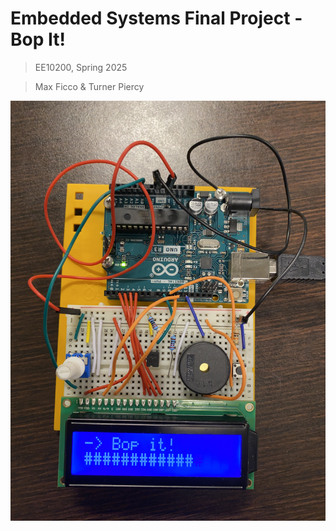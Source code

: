 # Embedded Systems Final Project - Bop It!

> EE10200, Spring 2025

> Max Ficco & Turner Piercy

![Arduino & Breadboard](project.jpg)
